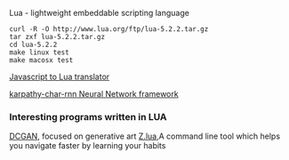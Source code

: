 Lua - lightweight embeddable scripting language


    curl -R -O http://www.lua.org/ftp/lua-5.2.2.tar.gz
    tar zxf lua-5.2.2.tar.gz
    cd lua-5.2.2
    make linux test
    make macosx test


[Javascript to Lua translator](https://github.com/wizzard0/js2lua)


[ karpathy-char-rnn Neural Network framework](https://github.com/karpathy/char-rnn)


### Interesting programs written in LUA

[DCGAN](https://github.com/robbiebarrat/art-dcgan), focused on generative art
[Z.lua](https://github.com/skywind3000/z.lua),A command line tool which helps you navigate faster by learning your habits
